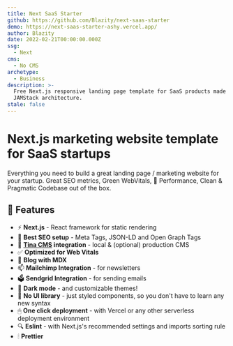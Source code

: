```yaml
---
title: Next SaaS Starter
github: https://github.com/Blazity/next-saas-starter
demo: https://next-saas-starter-ashy.vercel.app/
author: Blazity
date: 2022-02-21T00:00:00.000Z
ssg:
  - Next
cms:
  - No CMS
archetype:
  - Business
description: >-
  Free Next.js responsive landing page template for SaaS products made using
  JAMStack architecture.
stale: false
---
```


# Next.js marketing website template for SaaS startups

Everything you need to build a great landing page / marketing website for your startup. Great SEO metrics, Green WebVitals, 🚀 Performance, Clean & Pragmatic Codebase out of the box.

## 🤩 Features

- ⚡ **Next.js** - React framework for static rendering
- 🤩 **Best SEO setup** - Meta Tags, JSON-LD and Open Graph Tags
- 🦒 **[Tina CMS](https://tina.io/) integration** - local & (optional) production CMS
- ✅ **Optimized for Web Vitals**
- 📜 **Blog with MDX**
- 📫 **Mailchimp Integration** - for newsletters
- 🗳 **Sendgrid Integration** - for sending emails
- 🌃 **Dark mode** - and customizable themes!
- 🧽 **No UI library** - just styled components, so you don't have to learn any new syntax
- 🖱 **One click deployment** - with Vercel or any other serverless deployment environment
- 🔍 **Eslint** - with Next.js's recommended settings and imports sorting rule
- 🕯 **Prettier**
